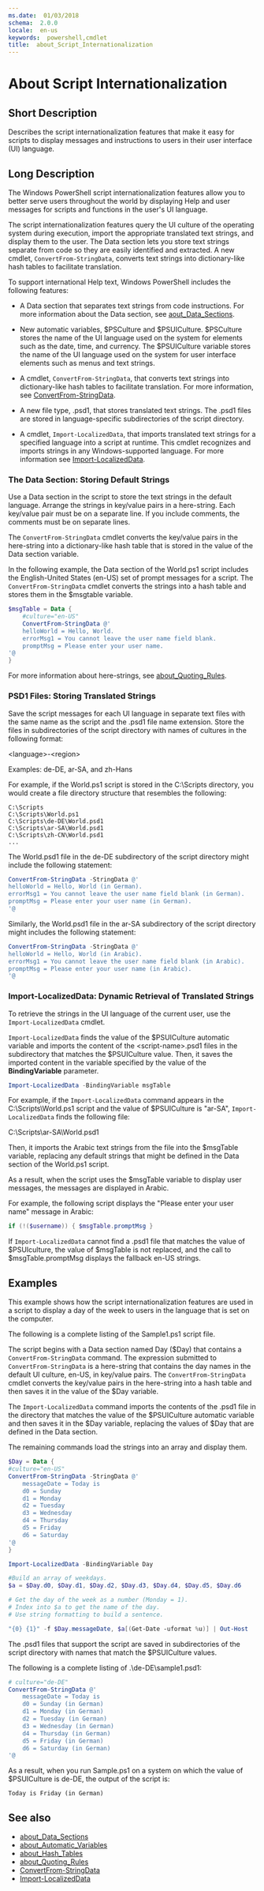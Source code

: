 ```yaml
---
ms.date:  01/03/2018
schema:  2.0.0
locale:  en-us
keywords:  powershell,cmdlet
title:  about_Script_Internationalization
---
```


# About Script Internationalization

## Short Description

Describes the script internationalization features that make it easy for
scripts to display messages and instructions to users in their user interface
(UI) language.

## Long Description

The Windows PowerShell script internationalization features allow you to
better serve users throughout the world by displaying Help and user messages
for scripts and functions in the user's UI language.

The script internationalization features query the UI culture of the operating
system during execution, import the appropriate translated text strings, and
display them to the user. The Data section lets you store text strings
separate from code so they are easily identified and extracted. A new cmdlet,
`ConvertFrom-StringData`, converts text strings into dictionary-like hash
tables to facilitate translation.

To support international Help text, Windows PowerShell includes the following
features:

* A Data section that separates text strings from code instructions. For more
  information about the Data section, see
  [aout_Data_Sections](about_Data_Sections.md).

* New automatic variables, \$PSCulture and \$PSUICulture. \$PSCulture stores the
  name of the UI language used on the system for elements such as the date,
  time, and currency. The $PSUICulture variable stores the name of the UI
  language used on the system for user interface elements such as menus and text
  strings.

* A cmdlet, `ConvertFrom-StringData`, that converts text strings into
  dictionary-like hash tables to facilitate translation. For more information,
  see [ConvertFrom-StringData](../../Microsoft.PowerShell.Utility/ConvertFrom-StringData.md).

* A new file type, .psd1, that stores translated text strings. The .psd1 files
  are stored in language-specific subdirectories of the script directory.

* A cmdlet, `Import-LocalizedData`, that imports translated text strings for a
  specified language into a script at runtime. This cmdlet recognizes and
  imports strings in any Windows-supported language. For more information see
  [Import-LocalizedData](../../Microsoft.PowerShell.Utility/Import-LocalizedData.md).

### The Data Section: Storing Default Strings

Use a Data section in the script to store the text strings in the default
language. Arrange the strings in key/value pairs in a here-string. Each
key/value pair must be on a separate line. If you include comments, the
comments must be on separate lines.

The `ConvertFrom-StringData` cmdlet converts the key/value pairs in the
here-string into a dictionary-like hash table that is stored in the value of
the Data section variable.

In the following example, the Data section of the World.ps1 script includes
the English-United States (en-US) set of prompt messages for a script. The
`ConvertFrom-StringData` cmdlet converts the strings into a hash table and
stores them in the $msgtable variable.

```powershell
$msgTable = Data {
    #culture="en-US"
    ConvertFrom-StringData @'
    helloWorld = Hello, World.
    errorMsg1 = You cannot leave the user name field blank.
    promptMsg = Please enter your user name.
'@
}
```

For more information about here-strings, see
[about_Quoting_Rules](about_Quoting_Rules.md).

### PSD1 Files: Storing Translated Strings

Save the script messages for each UI language in separate text files with the
same name as the script and the .psd1 file name extension. Store the files in
subdirectories of the script directory with names of cultures in the following
format:

\<language\>-\<region\>

Examples: de-DE, ar-SA, and zh-Hans

For example, if the World.ps1 script is stored in the C:\Scripts directory,
you would create a file directory structure that resembles the following:

```
C:\Scripts
C:\Scripts\World.ps1
C:\Scripts\de-DE\World.psd1
C:\Scripts\ar-SA\World.psd1
C:\Scripts\zh-CN\World.psd1
...
```

The World.psd1 file in the de-DE subdirectory of the script directory might
include the following statement:

```powershell
ConvertFrom-StringData -StringData @'
helloWorld = Hello, World (in German).
errorMsg1 = You cannot leave the user name field blank (in German).
promptMsg = Please enter your user name (in German).
'@
```

Similarly, the World.psd1 file in the ar-SA subdirectory of the script
directory might includes the following statement:

```powershell
ConvertFrom-StringData -StringData @'
helloWorld = Hello, World (in Arabic).
errorMsg1 = You cannot leave the user name field blank (in Arabic).
promptMsg = Please enter your user name (in Arabic).
'@
```

### Import-LocalizedData: Dynamic Retrieval of Translated Strings

To retrieve the strings in the UI language of the current user, use the
`Import-LocalizedData` cmdlet.

`Import-LocalizedData` finds the value of the \$PSUICulture automatic variable
and imports the content of the \<script-name\>.psd1 files in the subdirectory
that matches the \$PSUICulture value. Then, it saves the imported content in
the variable specified by the value of the **BindingVariable** parameter.

```powershell
Import-LocalizedData -BindingVariable msgTable
```

For example, if the `Import-LocalizedData` command appears in the
C:\\Scripts\\World.ps1 script and the value of $PSUICulture is "ar-SA",
`Import-LocalizedData` finds the following file:

C:\\Scripts\\ar-SA\\World.psd1

Then, it imports the Arabic text strings from the file into the $msgTable
variable, replacing any default strings that might be defined in the Data
section of the World.ps1 script.

As a result, when the script uses the $msgTable variable to display user
messages, the messages are displayed in Arabic.

For example, the following script displays the "Please enter your user name"
message in Arabic:

```powershell
if (!($username)) { $msgTable.promptMsg }
```

If `Import-LocalizedData` cannot find a .psd1 file that matches the value of
\$PSUIculture, the value of \$msgTable is not replaced, and the call to
\$msgTable.promptMsg displays the fallback en-US strings.

## Examples

This example shows how the script internationalization features are used in a
script to display a day of the week to users in the language that is set on
the computer.

The following is a complete listing of the Sample1.ps1 script file.

The script begins with a Data section named Day ($Day) that contains a
`ConvertFrom-StringData` command. The expression submitted to
`ConvertFrom-StringData` is a here-string that contains the day names in the
default UI culture, en-US, in key/value pairs. The `ConvertFrom-StringData`
cmdlet converts the key/value pairs in the here-string into a hash table and
then saves it in the value of the $Day variable.

The `Import-LocalizedData` command imports the contents of the .psd1 file in
the directory that matches the value of the $PSUICulture automatic variable
and then saves it in the $Day variable, replacing the values of $Day that are
defined in the Data section.

The remaining commands load the strings into an array and display them.

```powershell
$Day = Data {
#culture="en-US"
ConvertFrom-StringData -StringData @'
    messageDate = Today is
    d0 = Sunday
    d1 = Monday
    d2 = Tuesday
    d3 = Wednesday
    d4 = Thursday
    d5 = Friday
    d6 = Saturday
'@
}

Import-LocalizedData -BindingVariable Day

#Build an array of weekdays.
$a = $Day.d0, $Day.d1, $Day.d2, $Day.d3, $Day.d4, $Day.d5, $Day.d6

# Get the day of the week as a number (Monday = 1).
# Index into $a to get the name of the day.
# Use string formatting to build a sentence.

"{0} {1}" -f $Day.messageDate, $a[(Get-Date -uformat %u)] | Out-Host
```

The .psd1 files that support the script are saved in subdirectories of
the script directory with names that match the $PSUICulture values.

The following is a complete listing of .\de-DE\sample1.psd1:

```powershell
# culture="de-DE"
ConvertFrom-StringData @'
    messageDate = Today is
    d0 = Sunday (in German)
    d1 = Monday (in German)
    d2 = Tuesday (in German)
    d3 = Wednesday (in German)
    d4 = Thursday (in German)
    d5 = Friday (in German)
    d6 = Saturday (in German)
'@
```

As a result, when you run Sample.ps1 on a system on which the value of
\$PSUICulture is de-DE, the output of the script is:

```output
Today is Friday (in German)
```

## See also

* [about_Data_Sections](about_Data_Sections.md)
* [about_Automatic_Variables](about_Automatic_Variables.md)
* [about_Hash_Tables](about_Hash_Tables.md)
* [about_Quoting_Rules](about_Quoting_Rules.md)
* [ConvertFrom-StringData](../../Microsoft.PowerShell.Utility/ConvertFrom-StringData.md)
* [Import-LocalizedData](../../Microsoft.PowerShell.Utility/Import-LocalizedData.md)